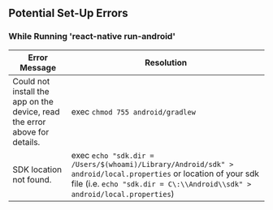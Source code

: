 ## Potential Set-Up Errors

### While Running 'react-native run-android'

| **Error Message** | **Resolution** |
| --- | --- |
| Could not install the app on the device, read the error above for details. | exec `chmod 755 android/gradlew` |
| SDK location not found. | exec `echo "sdk.dir = /Users/$(whoami)/Library/Android/sdk" > android/local.properties` or location of your sdk file (i.e. `echo "sdk.dir = C\:\\Android\\sdk" > android/local.properties`) | 

